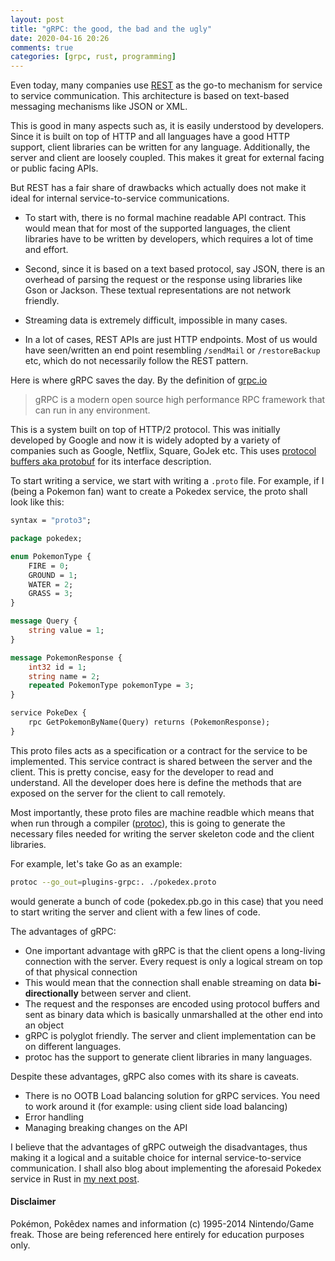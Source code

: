 ```yaml
---
layout: post
title: "gRPC: the good, the bad and the ugly"
date: 2020-04-16 20:26
comments: true
categories: [grpc, rust, programming]
---
```


Even today, many companies use [REST](https://en.wikipedia.org/wiki/Representational_state_transfer) as the go-to mechanism for service to service communication. This architecture is based on text-based messaging mechanisms like JSON or XML. 

This is good in many aspects such as, it is easily understood by developers. Since it is built on top of HTTP and all languages have a good HTTP support, client libraries can be written for any language. Additionally, the server and client are loosely coupled. This makes it great for external facing or public facing APIs.

But REST has a fair share of drawbacks which actually does not make it ideal for internal service-to-service communications. 

- To start with, there is no formal machine readable API contract. This would mean that for most of the supported languages, the client libraries have to be written by developers, which requires a lot of time and effort. 

- Second, since it is based on a text based protocol, say JSON, there is an overhead of parsing the request or the response using libraries like Gson or Jackson. These textual representations are not network friendly.

- Streaming data is extremely difficult, impossible in many cases.

- In a lot of cases, REST APIs are just HTTP endpoints. Most of us would have seen/written an end point resembling `/sendMail` or `/restoreBackup` etc, which do not necessarily follow the REST pattern.


Here is where gRPC saves the day. By the definition of [grpc.io](https://grpc.io) 
> gRPC is a modern open source high performance RPC framework that can run in any environment. 

This is a system built on top of HTTP/2 protocol. This was initially developed by Google and now it is widely adopted by a variety of companies such as Google, Netflix, Square, GoJek etc. This uses [protocol buffers aka protobuf](https://developers.google.com/protocol-buffers) for its interface description.

To start writing a service, we start with writing a `.proto` file. For example, if I (being a Pokemon fan) want to create a Pokedex service, the proto shall look like this:

```proto
syntax = "proto3";

package pokedex;

enum PokemonType {
    FIRE = 0;
    GROUND = 1;
    WATER = 2;
    GRASS = 3;
}

message Query {
    string value = 1;
}

message PokemonResponse {
    int32 id = 1;
    string name = 2;
    repeated PokemonType pokemonType = 3;
}

service PokeDex {
    rpc GetPokemonByName(Query) returns (PokemonResponse);
}
```

This proto files acts as a specification or a contract for the service to be implemented. This service contract is shared between the server and the client. This is pretty concise, easy for the developer to read and understand. All the developer does here is define the methods that are exposed on the server for the client to call remotely. 

Most importantly, these proto files are machine readble which means that when run through a compiler ([protoc](http://google.github.io/proto-lens/installing-protoc.html)), this is going to generate the necessary files needed for writing the server skeleton code and the client libraries. 

For example, let's take Go as an example:

```bash
protoc --go_out=plugins-grpc:. ./pokedex.proto
```
would generate a bunch of code (pokedex.pb.go in this case) that you need to start writing the server and client with a few lines of code.

The advantages of gRPC:

- One important advantage with gRPC is that the client opens a long-living connection with the server. Every request is only a logical stream on top of that physical connection 
- This would mean that the connection shall enable streaming on data __bi-directionally__ between server and client.
- The request and the responses are encoded using protocol buffers and sent as binary data which is basically unmarshalled at the other end into an object 
- gRPC is polyglot friendly. The server and client implementation can be on different languages.
- protoc has the support to generate client libraries in many languages. 


Despite these advantages, gRPC also comes with its share is caveats. 

- There is no OOTB Load balancing solution for gRPC services. You need to work around it (for example: using client side load balancing)
- Error handling 
- Managing breaking changes on the API

I believe that the advantages of gRPC outweigh the disadvantages, thus making it a logical and a suitable choice for internal service-to-service communication. I shall also blog about implementing the aforesaid Pokedex service in Rust in [my next post](/grpc-and-rust).

#### Disclaimer
Pokémon, Pokêdex names and information (c) 1995-2014 Nintendo/Game freak. Those are being referenced here entirely for education purposes only.